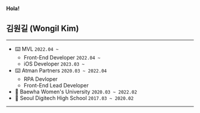 #### Hola!

김원길 (Wongil Kim)
-------------------

---
- ⌨️ MVL `2022.04 ~`
  - Front-End Developer `2022.04 ~`
  - iOS Developer `2023.03 ~`
- ⌨️ Atman Partners `2020.03 ~ 2022.04`
  - RPA Devloper
  - Front-End Lead Developer
- 🏫 Baewha Women's University `2020.03 ~ 2022.02`
- 🎒 Seoul Digitech High School `2017.03 ~ 2020.02`
---
